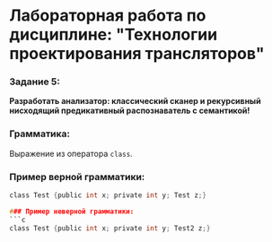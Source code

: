 # Лабораторная работа по дисциплине: "Технологии проектирования трансляторов"

### Задание 5:
**Разработать анализатор: классический сканер и рекурсивный нисходящий предикативный распознаватель с семантикой!**

### Грамматика:
Выражение из оператора `class`.

### Пример верной грамматики:
```c
class Test {public int x; private int y; Test z;}

### Пример неверной грамматики:
```c
class Test {public int x; private int y; Test2 z;}
